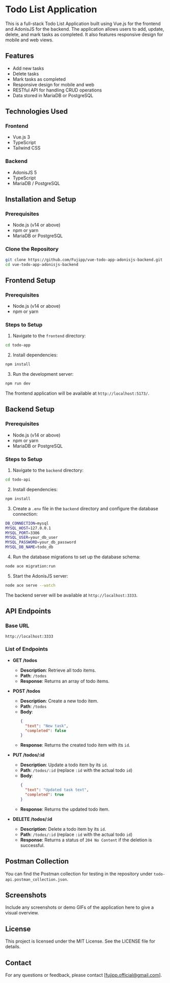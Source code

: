 # Todo List Application

This is a full-stack Todo List Application built using Vue.js for the frontend and AdonisJS for the backend. The application allows users to add, update, delete, and mark tasks as completed. It also features responsive design for mobile and web views.

## Features
- Add new tasks
- Delete tasks
- Mark tasks as completed
- Responsive design for mobile and web
- RESTful API for handling CRUD operations
- Data stored in MariaDB or PostgreSQL

## Technologies Used
### Frontend
- Vue.js 3
- TypeScript
- Tailwind CSS

### Backend
- AdonisJS 5
- TypeScript
- MariaDB / PostgreSQL

## Installation and Setup

### Prerequisites
- Node.js (v14 or above)
- npm or yarn
- MariaDB or PostgreSQL

### Clone the Repository
```bash
git clone https://github.com/Fujipp/vue-todo-app-adonisjs-backend.git
cd vue-todo-app-adonisjs-backend
```



## Frontend Setup

### Prerequisites
- Node.js (v14 or above)
- npm or yarn

### Steps to Setup
1. Navigate to the `frontend` directory:
```bash
cd todo-app
```
2. Install dependencies:
```bash
npm install
```
3. Run the development server:
```bash
npm run dev
```

The frontend application will be available at `http://localhost:5173/`.

## Backend Setup

### Prerequisites
- Node.js (v14 or above)
- npm or yarn
- MariaDB or PostgreSQL

### Steps to Setup
1. Navigate to the `backend` directory:
```bash
cd todo-api
```
2. Install dependencies:
```bash
npm install
```
3. Create a `.env` file in the `backend` directory and configure the database connection:
```bash
DB_CONNECTION=mysql
MYSQL_HOST=127.0.0.1
MYSQL_PORT=3306
MYSQL_USER=your_db_user
MYSQL_PASSWORD=your_db_password
MYSQL_DB_NAME=todo_db
```
4. Run the database migrations to set up the database schema:
```bash
node ace migration:run
```
5. Start the AdonisJS server:
```bash
node ace serve --watch
```

The backend server will be available at `http://localhost:3333`.


## API Endpoints

### Base URL
`http://localhost:3333`

### List of Endpoints

- **GET /todos**
  - **Description**: Retrieve all todo items.
  - **Path**: `/todos`
  - **Response**: Returns an array of todo items.

- **POST /todos**
  - **Description**: Create a new todo item.
  - **Path**: `/todos`
  - **Body**:
    ```json
    {
      "text": "New task",
      "completed": false
    }
    ```
  - **Response**: Returns the created todo item with its `id`.

- **PUT /todos/:id**
  - **Description**: Update a todo item by its `id`.
  - **Path**: `/todos/:id` (replace `:id` with the actual todo `id`)
  - **Body**:
    ```json
    {
      "text": "Updated task text",
      "completed": true
    }
    ```
  - **Response**: Returns the updated todo item.

- **DELETE /todos/:id**
  - **Description**: Delete a todo item by its `id`.
  - **Path**: `/todos/:id` (replace `:id` with the actual todo `id`)
  - **Response**: Returns a status of `204 No Content` if the deletion is successful.


## Postman Collection
You can find the Postman collection for testing in the repository under `todo-api.postman_collection.json`.

## Screenshots
Include any screenshots or demo GIFs of the application here to give a visual overview.

## License
This project is licensed under the MIT License. See the LICENSE file for details.

## Contact
For any questions or feedback, please contact [fujipp.official@gmail.com].

